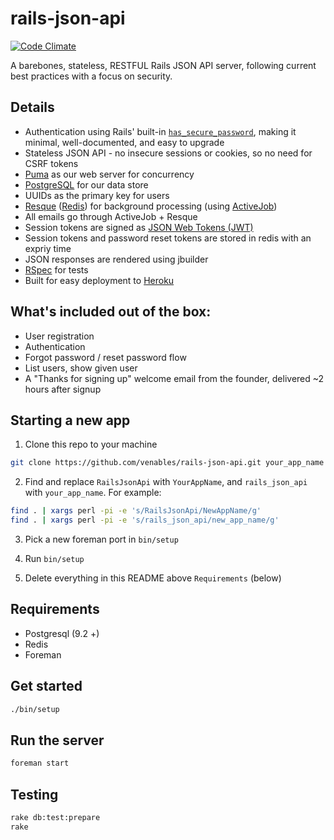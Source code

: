 rails-json-api
==============

[![Code Climate](https://codeclimate.com/github/venables/rails-json-api.png)](https://codeclimate.com/github/venables/rails-json-api)

A barebones, stateless, RESTFUL Rails JSON API server, following current best practices with a focus on security.

Details
-------

* Authentication using Rails' built-in [`has_secure_password`](http://api.rubyonrails.org/classes/ActiveModel/SecurePassword/ClassMethods.html#method-i-has_secure_password), making it minimal, well-documented, and easy to upgrade
* Stateless JSON API - no insecure sessions or cookies, so no need for CSRF tokens
* [Puma](https://github.com/puma/puma) as our web server for concurrency
* [PostgreSQL](http://www.postgresql.org/) for our data store
* UUIDs as the primary key for users
* [Resque](https://github.com/resque/resque) ([Redis](https://github.com/resque/resque)) for background processing (using [ActiveJob](https://github.com/rails/activejob))
* All emails go through ActiveJob + Resque
* Session tokens are signed as [JSON Web Tokens (JWT)](http://jwt.io/)
* Session tokens and password reset tokens are stored in redis with an expriy time
* JSON responses are rendered using jbuilder
* [RSpec](https://github.com/rspec/rspec) for tests
* Built for easy deployment to [Heroku](https://www.heroku.com/)

What's included out of the box:
-------------------------------

* User registration
* Authentication
* Forgot password / reset password flow
* List users, show given user
* A "Thanks for signing up" welcome email from the founder, delivered ~2 hours after signup

Starting a new app
------------------

1. Clone this repo to your machine

  ```bash
  git clone https://github.com/venables/rails-json-api.git your_app_name
  ```

2. Find and replace `RailsJsonApi` with `YourAppName`, and `rails_json_api` with `your_app_name`. For example:

  ```bash
  find . | xargs perl -pi -e 's/RailsJsonApi/NewAppName/g'
  find . | xargs perl -pi -e 's/rails_json_api/new_app_name/g'
  ```

3. Pick a new foreman port in `bin/setup`

4. Run `bin/setup`

5. Delete everything in this README above `Requirements` (below)

Requirements
------------

* Postgresql (9.2 +)
* Redis
* Foreman

Get started
-----------

```bash
./bin/setup
```

Run the server
--------------

```bash
foreman start
```


## Testing

```sh
rake db:test:prepare
rake
```
